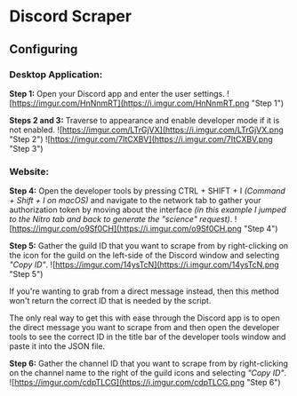 # Discord Scraper
  
## Configuring

### Desktop Application:

**Step 1:**
Open your Discord app and enter the user settings.
![https://imgur.com/HnNnmRT](https://i.imgur.com/HnNnmRT.png "Step 1")

**Steps 2 and 3:**
Traverse to appearance and enable developer mode if it is not enabled.
![https://imgur.com/LTrGjVX](https://i.imgur.com/LTrGjVX.png "Step 2")
![https://imgur.com/7ItCXBV](https://i.imgur.com/7ItCXBV.png "Step 3")


### Website:

**Step 4:**
Open the developer tools by pressing CTRL + SHIFT + I *(Command + Shift + I on macOS)* and navigate to the network tab to gather your authorization token by moving about the interface *(in this example I jumped to the Nitro tab and back to generate the "science" request)*.
![https://imgur.com/o9Sf0CH](https://i.imgur.com/o9Sf0CH.png "Step 4")


**Step 5:**
Gather the guild ID that you want to scrape from by right-clicking on the icon for the guild on the left-side of the Discord window and selecting *"Copy ID"*.
![https://imgur.com/14ysTcN](https://i.imgur.com/14ysTcN.png "Step 5")

If you're wanting to grab from a direct message instead, then this method won't return the correct ID that is needed by the script.

The only real way to get this with ease through the Discord app is to open the direct message you want to scrape from and then open the developer tools to see the correct ID in the title bar of the developer tools window and paste it into the JSON file.

**Step 6:**
Gather the channel ID that you want to scrape from by right-clicking on the channel name to the right of the guild icons and selecting *"Copy ID"*.
![https://imgur.com/cdpTLCG](https://i.imgur.com/cdpTLCG.png "Step 6")
